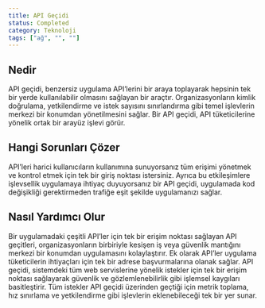 ```yaml
---
title: API Geçidi
status: Completed
category: Teknoloji
tags: ["ağ", "", ""]
---
```


## Nedir

API geçidi, benzersiz uygulama API’lerini bir araya toplayarak hepsinin tek bir yerde kullanılabilir olmasını sağlayan bir araçtır. Organizasyonların kimlik doğrulama, yetkilendirme ve istek sayısını sınırlandırma gibi temel işlevlerin merkezi bir konumdan yönetilmesini sağlar. Bir API geçidi, API tüketicilerine yönelik ortak bir arayüz işlevi görür. 

## Hangi Sorunları Çözer

API’leri harici kullanıcıların kullanımına sunuyorsanız tüm erişimi yönetmek ve kontrol etmek için tek bir giriş noktası istersiniz. Ayrıca bu etkileşimlere işlevsellik uygulamaya ihtiyaç duyuyorsanız bir API geçidi, uygulamada kod değişikliği gerektirmeden trafiğe eşit şekilde uygulamanızı sağlar.

## Nasıl Yardımcı Olur

Bir uygulamadaki çeşitli API’ler için tek bir erişim noktası sağlayan API geçitleri, organizasyonların birbiriyle kesişen iş veya güvenlik mantığını merkezi bir konumdan uygulamasını kolaylaştırır. Ek olarak API’ler uygulama tüketicilerin ihtiyaçları için tek bir adrese başvurmalarına olanak sağlar. API geçidi, sistemdeki tüm web servislerine yönelik istekler için tek bir erişim noktası sağlayarak güvenlik ve gözlemlenebilirlik gibi işlemsel kaygıları basitleştirir. Tüm istekler API geçidi üzerinden geçtiği için metrik toplama, hız sınırlama ve yetkilendirme gibi işlevlerin eklenebileceği tek bir yer sunar.